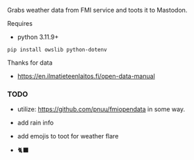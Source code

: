 

Grabs weather data from FMI service and toots it to Mastodon.



Requires

* python 3.11.9+


```
pip install owslib python-dotenv
```



Thanks for data

* https://en.ilmatieteenlaitos.fi/open-data-manual



### TODO

* utilize: https://github.com/pnuu/fmiopendata in some way.
* add rain info
* add emojis to toot for weather flare

* 🐈‍⬛






